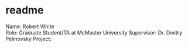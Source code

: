 # readme 
Name: Robert White  
Role: Graduate Student/TA at McMaster University
Supervisor: Dr. Dmitry Pelinovsky 
Project: 
